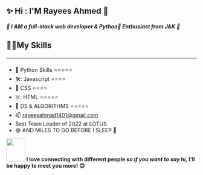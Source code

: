 
  <h2> ✨ Hi : I'M <b>Rayees Ahmed</b> 🧑 </h2>
 

##### :green_book: I AM a full-stack web developer & Python:snake: Enthusiast from J&K :green_book:
## :technologist:My Skills<hr>
- :snake: Python Skills  :star::star::star::star::star:
- 🛠️:  Javascript     :star::star::star::star:
- :rainbow:  CSS            :star::star::star::star:
- ☠️: HTML             :star::star::star::star::star:
- :dromedary_camel: DS & ALGORITHMS :star::star::star::star::star:
- 📫 rayeesahmad1401@gmail.com
- Best Team Leader of 2022 at LOTUS
- 😄 AND MILES TO GO BEFORE I SLEEP 🥇

<img src="https://camo.githubusercontent.com/ec0df7b334d15078e980be8f26f35f1bd6f004eaa4a121db42fed361360c1817/68747470733a2f2f6d656469612e67697068792e636f6d2f6d656469612f4c6e516a7057614f4e386e68723231764e572f67697068792e676966" width = "50" height="60"><b> I love connecting with different people<i> so if you want to say hi,</i> I'll be happy to meet you more! 😊
